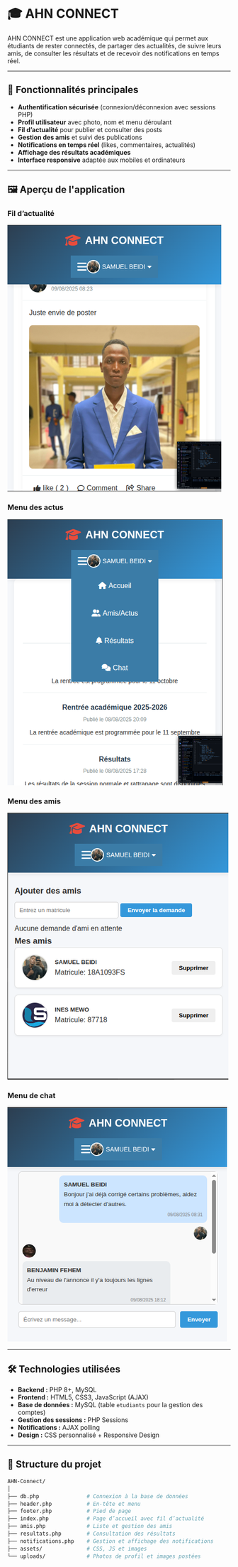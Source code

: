 # 🎓 AHN CONNECT

AHN CONNECT est une application web académique qui permet aux étudiants de rester connectés, de partager des actualités, de suivre leurs amis, de consulter les résultats et de recevoir des notifications en temps réel.

---

## 📌 Fonctionnalités principales

- **Authentification sécurisée** (connexion/déconnexion avec sessions PHP)
- **Profil utilisateur** avec photo, nom et menu déroulant
- **Fil d’actualité** pour publier et consulter des posts
- **Gestion des amis** et suivi des publications
- **Notifications en temps réel** (likes, commentaires, actualités)
- **Affichage des résultats académiques**
- **Interface responsive** adaptée aux mobiles et ordinateurs

---

## 🖼️ Aperçu de l'application

### **Fil d’actualité**
![Fil d’actualité](tof1.png)

### **Menu des actus**
![Menu navigation](tof2.png)

### **Menu des amis**
![Menu navigation](tof3.png)

### **Menu de chat**
![Menu navigation](tof4.png)

---

## 🛠️ Technologies utilisées

- **Backend :** PHP 8+, MySQL
- **Frontend :** HTML5, CSS3, JavaScript (AJAX)
- **Base de données :** MySQL (table `etudiants` pour la gestion des comptes)
- **Gestion des sessions :** PHP Sessions
- **Notifications :** AJAX polling
- **Design :** CSS personnalisé + Responsive Design

---

## 📂 Structure du projet

```bash
AHN-Connect/
│
├── db.php               # Connexion à la base de données
├── header.php           # En-tête et menu
├── footer.php           # Pied de page
├── index.php            # Page d’accueil avec fil d’actualité
├── amis.php             # Liste et gestion des amis
├── resultats.php        # Consultation des résultats
├── notifications.php    # Gestion et affichage des notifications
├── assets/              # CSS, JS et images
└── uploads/             # Photos de profil et images postées
